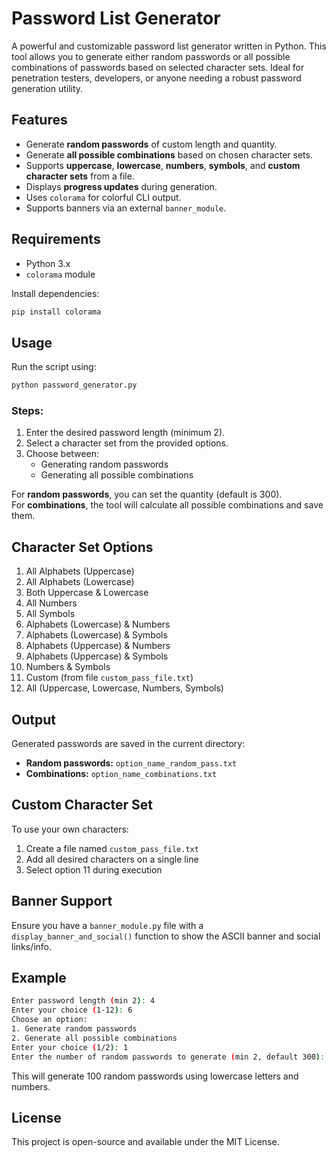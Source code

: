 # Password List Generator

A powerful and customizable password list generator written in Python. This tool allows you to generate either random passwords or all possible combinations of passwords based on selected character sets. Ideal for penetration testers, developers, or anyone needing a robust password generation utility.

## Features

- Generate **random passwords** of custom length and quantity.
- Generate **all possible combinations** based on chosen character sets.
- Supports **uppercase**, **lowercase**, **numbers**, **symbols**, and **custom character sets** from a file.
- Displays **progress updates** during generation.
- Uses `colorama` for colorful CLI output.
- Supports banners via an external `banner_module`.

## Requirements

- Python 3.x
- `colorama` module

Install dependencies:

```bash
pip install colorama
```

## Usage

Run the script using:

```bash
python password_generator.py
```

### Steps:

1. Enter the desired password length (minimum 2).
2. Select a character set from the provided options.
3. Choose between:
   - Generating random passwords
   - Generating all possible combinations

For **random passwords**, you can set the quantity (default is 300).  
For **combinations**, the tool will calculate all possible combinations and save them.

## Character Set Options

1. All Alphabets (Uppercase)  
2. All Alphabets (Lowercase)  
3. Both Uppercase & Lowercase  
4. All Numbers  
5. All Symbols  
6. Alphabets (Lowercase) & Numbers  
7. Alphabets (Lowercase) & Symbols  
8. Alphabets (Uppercase) & Numbers  
9. Alphabets (Uppercase) & Symbols  
10. Numbers & Symbols  
11. Custom (from file `custom_pass_file.txt`)  
12. All (Uppercase, Lowercase, Numbers, Symbols)

## Output

Generated passwords are saved in the current directory:

- **Random passwords:** `option_name_random_pass.txt`
- **Combinations:** `option_name_combinations.txt`

## Custom Character Set

To use your own characters:

1. Create a file named `custom_pass_file.txt`
2. Add all desired characters on a single line
3. Select option 11 during execution

## Banner Support

Ensure you have a `banner_module.py` file with a `display_banner_and_social()` function to show the ASCII banner and social links/info.

## Example

```bash
Enter password length (min 2): 4
Enter your choice (1-12): 6
Choose an option:
1. Generate random passwords
2. Generate all possible combinations
Enter your choice (1/2): 1
Enter the number of random passwords to generate (min 2, default 300): 100
```

This will generate 100 random passwords using lowercase letters and numbers.

## License

This project is open-source and available under the MIT License.
